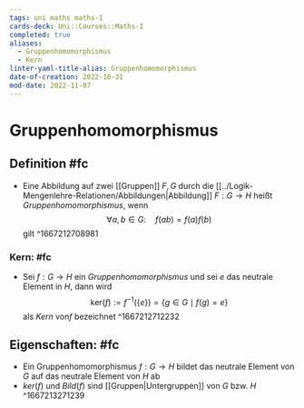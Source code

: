 ```yaml
---
tags: uni maths maths-1
cards-deck: Uni::Courses::Maths-I
completed: true
aliases:
  - Gruppenhomomorphismus
  - Kern
linter-yaml-title-alias: Gruppenhomomorphismus
date-of-creation: 2022-10-31
mod-date: 2022-11-07
---
```


# Gruppenhomomorphismus

## Definition #fc
- Eine Abbildung auf zwei [[Gruppen]] $F,G$ durch die [[../Logik-Mengenlehre-Relationen/Abbildungen|Abbildung]] $F:G\rightarrow H$ heißt *Gruppenhomomorphismus*, wenn $$\forall a,b\in G:\quad f(ab)=f(a)f(b)$$ gilt
^1667212708981

### Kern: #fc
- Sei $f:G\rightarrow H$ ein *Gruppenhomomorphismus* und sei $e$ das neutrale Element in $H$, dann wird $$\text{ker}(f):=f^{-1}(\{e\})=\{g\in G\mid f(g)=e\}$$ als *Kern* von$f$ bezeichnet
^1667212712232

## Eigenschaften: #fc
- Ein Gruppenhomomorphismus $f:G\rightarrow H$ bildet das neutrale Element von $G$ auf das neutrale Element von $H$ ab
- $ker(f)$ und $Bild(f)$ sind [[Gruppen|Untergruppen]] von $G$ bzw. $H$
^1667213271239
